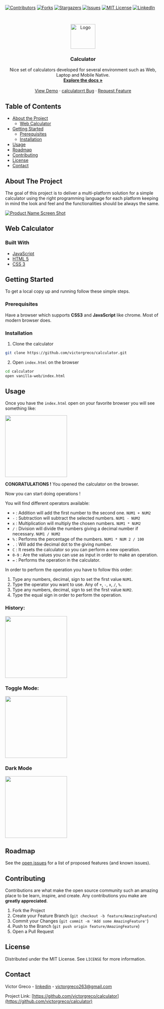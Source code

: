 <!-- PROJECT SHIELDS -->
<!--
*** I'm using markdown "reference style" links for readability.
*** Reference links are enclosed in brackets [ ] instead of parentheses ( ).
*** See the bottom of this document for the declaration of the reference variables
*** for contributors-url, forks-url, etc. This is an optional, concise syntax you may use.
*** https://www.markdownguide.org/basic-syntax/#reference-style-links
-->
[![Contributors][contributors-shield]][contributors-url]
[![Forks][forks-shield]][forks-url]
[![Stargazers][stars-shield]][stars-url]
[![Issues][issues-shield]][issues-url]
[![MIT License][license-shield]][license-url]
[![LinkedIn][linkedin-shield]][linkedin-url]



<!-- PROJECT LOGO -->
<br />
<p align="center">
  <a href="https://github.com/victorgreco/calculator">
    <img src="images/logo.png" alt="Logo" width="80" height="80">
  </a>

  <h3 align="center">Calculator</h3>

  <p align="center">
    Nice set of calculators developed for several environment such as Web, Laptop and Mobile Native.  
    <br />
    <a href="https://github.com/victorgreco/calculator"><strong>Explore the docs »</strong></a>
    <br />
    <br />
    <a href="https://github.com/victorgreco/calculator">View Demo</a>
    ·
    <a href="https://github.com/victorgreco/calculator/issues">calculatorrt Bug</a>
    ·
    <a href="https://github.com/victorgreco/calculator/issues">Request Feature</a>
  </p>
</p>



<!-- TABLE OF CONTENTS -->
## Table of Contents

* [About the Project](#about-the-project)
  * [Web Calculator](#web-calculator)
* [Getting Started](#getting-started)
  * [Prerequisites](#prerequisites)
  * [Installation](#installation)
* [Usage](#usage)
* [Roadmap](#roadmap)
* [Contributing](#contributing)
* [License](#license)
* [Contact](#contact)


<!-- ABOUT THE PROJECT -->
## About The Project
The goal of this project is to deliver a multi-platform solution for a simple calculator using the right programming language for each platform keeping in mind the look and feel and the functionalities should be always the same.

[![Product Name Screen Shot][product-screenshot]]()

## Web Calculator


### Built With

* [JavaScript]()
* [HTML 5]()
* [CSS 3]()

<!-- GETTING STARTED -->
## Getting Started

To get a local copy up and running follow these simple steps.

### Prerequisites

Have a browser which supports **CSS3** and **JavaScript** like chrome. Most of modern browser does.

### Installation

1. Clone the calculator
```sh
git clone https://github.com/victorgreco/calculator.git
```

2. Open `index.html` on the browser
```sh
cd calculator
open vanilla-web/index.html
```

<!-- USAGE EXAMPLES -->
## Usage

Once you have the `index.html` open on your favorite browser you will see something like:

<img src="images/first-view.png" width="200px">

**CONGRATULATIONS !** You opened the calculator on the browser.

Now you can start doing operations !

You will find different operators available:

* `+` : Addition will add the first number to the second one. `NUM1 + NUM2`
* `-` : Subtraction will subtract the  selected numbers. `NUM1 - NUM2`
* `x` : Multiplication will multiply the chosen numbers. `NUM1 * NUM2`
* `/` : Division will divide the numbers giving a decimal number if necessary. `NUM1 / NUM2`
* `%` : Performs the percentage of the numbers. `NUM1 * NUM 2 / 100`
* `.` : Will add the decimal dot to the giving number.
* `C` : It resets the calculator so you can perform a new operation.
* `0-9` : Are the values you can use as input in order to make an operation.
* `=` : Performs the operation in the  calculator.

In order to perform the operation you have to follow this order:

1. Type any numbers, decimal, sign to set the first value `NUM1`.
2. Type the operator you want to use. Any of `+`, `-`, `x`, `/`, `%`.
3. Type any numbers, decimal, sign to set the first value `NUM2`.
4. Type the equal sign in order to perform  the operation.  

### History:

<img src="images/history.png" width="200px">

<br>

### Toggle Mode:

<img src="images/mode-button.png" width="200px">

<br>

### **Dark Mode**

<img src="images/dark-mode.png" width="200px">

<br>


<!-- ROADMAP -->
## Roadmap

See the [open issues](https://github.com/victorgreco/calculator/issues) for a list of proposed features (and known issues).



<!-- CONTRIBUTING -->
## Contributing

Contributions are what make the open source community such an amazing place to be learn, inspire, and create. Any contributions you make are **greatly appreciated**.

1. Fork the Project
2. Create your Feature Branch (`git checkout -b feature/AmazingFeature`)
3. Commit your Changes (`git commit -m 'Add some AmazingFeature'`)
4. Push to the Branch (`git push origin feature/AmazingFeature`)
5. Open a Pull Request



<!-- LICENSE -->
## License

Distributed under the MIT License. See `LICENSE` for more information.



<!-- CONTACT -->
## Contact

Victor Greco - [linkedin](https://www.linkedin.com/in/victor-greco/) - victorgreco263@gmail.com

Project Link: [https://github.com/victorgreco/calculator](https://github.com/victorgreco/calculator)





<!-- MARKDOWN LINKS & IMAGES -->
<!-- https://www.markdownguide.org/basic-syntax/#reference-style-links -->
[contributors-shield]: https://img.shields.io/github/contributors/victorgreco/calculator.svg?style=flat-square
[contributors-url]: https://github.com/victorgreco/calculator/graphs/contributors
[forks-shield]: https://img.shields.io/github/forks/victorgreco/calculator.svg?style=flat-square
[forks-url]: https://github.com/victorgreco/calculator/network/members
[stars-shield]: https://img.shields.io/github/stars/victorgreco/calculator.svg?style=flat-square
[stars-url]: https://github.com/victorgreco/calculator/stargazers
[issues-shield]: https://img.shields.io/github/issues/victorgreco/calculator.svg?style=flat-square
[issues-url]: https://github.com/victorgreco/calculator/issues
[license-shield]: https://img.shields.io/github/license/victorgreco/calculator.svg?style=flat-square
[license-url]: https://github.com/victorgreco/calculator/blob/master/LICENSE.txt
[linkedin-shield]: https://img.shields.io/badge/-LinkedIn-black.svg?style=flat-square&logo=linkedin&colorB=555
[linkedin-url]: https://www.linkedin.com/in/victor-greco/
[product-screenshot]: images/screenshot.png